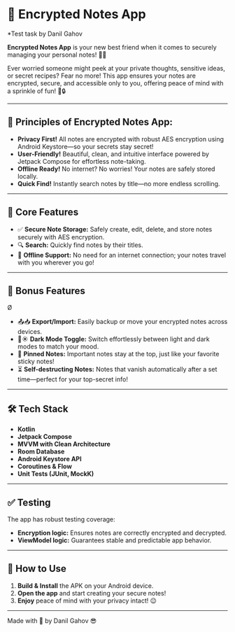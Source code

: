 # 🔐 Encrypted Notes App
*Test task by Danil Gahov 

**Encrypted Notes App** is your new best friend when it comes to securely managing your personal notes! 📝✨

Ever worried someone might peek at your private thoughts, sensitive ideas, or secret recipes? Fear no more! 
This app ensures your notes are encrypted, secure, and accessible only to you, 
offering peace of mind with a sprinkle of fun! 🤫🔒

---

## 🚀 Principles of Encrypted Notes App:

- **Privacy First!** All notes are encrypted with robust AES encryption using Android Keystore—so your secrets stay secret!
- **User-Friendly!** Beautiful, clean, and intuitive interface powered by Jetpack Compose for effortless note-taking.
- **Offline Ready!** No internet? No worries! Your notes are safely stored locally.
- **Quick Find!** Instantly search notes by title—no more endless scrolling.

---

## 🎯 Core Features

- ✅ **Secure Note Storage:** Safely create, edit, delete, and store notes securely with AES encryption.
- 🔍 **Search:** Quickly find notes by their titles.
- 🌙 **Offline Support:** No need for an internet connection; your notes travel with you wherever you go!

---

## 🌟 Bonus Features
Ø
- 📤📥 **Export/Import:** Easily backup or move your encrypted notes across devices.
- 🌙☀️ **Dark Mode Toggle:** Switch effortlessly between light and dark modes to match your mood.
- 📌 **Pinned Notes:** Important notes stay at the top, just like your favorite sticky notes!
- ⏳ **Self-destructing Notes:** Notes that vanish automatically after a set time—perfect for your top-secret info!

---

## 🛠 Tech Stack

- **Kotlin**
- **Jetpack Compose** 
- **MVVM with Clean Architecture**
- **Room Database**
- **Android Keystore API**
- **Coroutines & Flow**
- **Unit Tests (JUnit, MockK)**

---

## ✅ Testing

The app has robust testing coverage:
- **Encryption logic:** Ensures notes are correctly encrypted and decrypted.
- **ViewModel logic:** Guarantees stable and predictable app behavior.

---

## 🚦 How to Use

1. **Build & Install** the APK on your Android device.
2. **Open the app** and start creating your secure notes!
3. **Enjoy** peace of mind with your privacy intact! 😉

---

Made with 🔐 by Danil Gahov 😎

